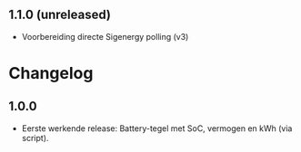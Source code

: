 ## 1.1.0 (unreleased)
- Voorbereiding directe Sigenergy polling (v3)

# Changelog
## 1.0.0
- Eerste werkende release: Battery-tegel met SoC, vermogen en kWh (via script).
